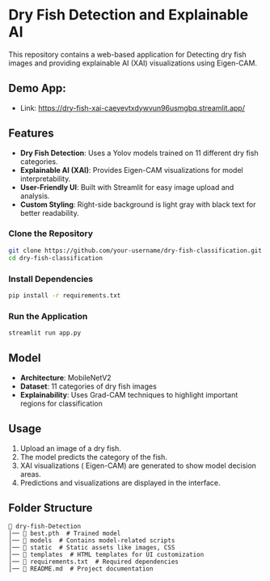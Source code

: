 # Dry Fish Detection and Explainable AI

This repository contains a web-based application for Detecting dry fish images and providing explainable AI (XAI) visualizations using Eigen-CAM.

## Demo App: 
- Link: https://dry-fish-xai-caeyevtxdywvun96usmgbq.streamlit.app/

## Features
- **Dry Fish Detection**: Uses a Yolov models trained on 11 different dry fish categories.
- **Explainable AI (XAI)**: Provides  Eigen-CAM visualizations for model interpretability.
- **User-Friendly UI**: Built with Streamlit for easy image upload and analysis.
- **Custom Styling**: Right-side background is light gray with black text for better readability.

### Clone the Repository
```sh
git clone https://github.com/your-username/dry-fish-classification.git
cd dry-fish-classification
```

### Install Dependencies
```sh
pip install -r requirements.txt
```

### Run the Application
```sh
streamlit run app.py
```

## Model
- **Architecture**: MobileNetV2
- **Dataset**: 11 categories of dry fish images
- **Explainability**: Uses Grad-CAM techniques to highlight important regions for classification

## Usage
1. Upload an image of a dry fish.
2. The model predicts the category of the fish.
3. XAI visualizations ( Eigen-CAM) are generated to show model decision areas.
4. Predictions and visualizations are displayed in the interface.

## Folder Structure
```
📂 dry-fish-Detection
│── 📄 best.pth  # Trained model
│── 📂 models  # Contains model-related scripts
│── 📂 static  # Static assets like images, CSS
│── 📂 templates  # HTML templates for UI customization
│── 📂 requirements.txt  # Required dependencies
│── 📂 README.md  # Project documentation
```
